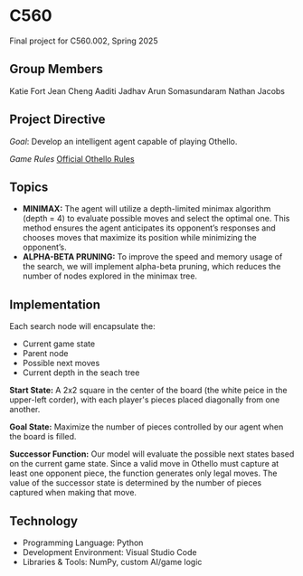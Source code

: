 # C560
Final project for C560.002, Spring 2025

## Group Members 
Katie Fort 
Jean Cheng 
Aaditi Jadhav 
Arun Somasundaram 
Nathan Jacobs

## Project Directive 
*Goal*: Develop an intelligent agent capable of playing Othello.  

*Game Rules*
[Official Othello Rules](https://www.worldothello.org/about/about-othello/othello-rules/official-rules/english)

## Topics 
- **MINIMAX:** The agent will utilize a depth-limited minimax algorithm (depth = 4) to evaluate possible moves and select the optimal one. This method ensures the agent anticipates its opponent’s responses and chooses moves that maximize its position while minimizing the opponent’s. 
- **ALPHA-BETA PRUNING:** To improve the speed and memory usage of the search, we will implement alpha-beta pruning, which reduces the number of nodes explored in the minimax tree.

## Implementation 
Each search node will encapsulate the:
- Current game state 
- Parent node
- Possible next moves
- Current depth in the seach tree

**Start State:** A 2x2 square in the center of the board (the white peice in the upper-left corder), with each player's pieces placed diagonally from one another.

**Goal State:** Maximize the number of pieces controlled by our agent when the board is filled.

**Successor Function:** Our model will evaluate the possible next states based on the current game state. Since a valid move in Othello must capture at least one opponent piece, the function generates only legal moves. The value of the successor state is determined by the number of pieces captured when making that move.

## Technology 
- Programming Language: Python
- Development Environment: Visual Studio Code
- Libraries & Tools: NumPy, custom AI/game logic
